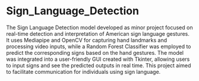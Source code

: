 # Sign_Language_Detection
The Sign Language Detection model developed as minor project focused on real-time detection and interpretation of American sign language gestures. It uses Mediapipe and OpenCV for capturing hand landmarks and processing video inputs, while a Random Forest Classifier was employed to predict the corresponding signs based on the hand gestures. The model was integrated into a user-friendly GUI created with Tkinter, allowing users to input signs and see the predicted outputs in real time. This project aimed to facilitate communication for individuals using sign language.
